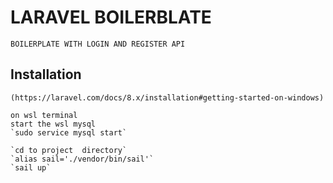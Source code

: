 # LARAVEL BOILERBLATE
    BOILERPLATE WITH LOGIN AND REGISTER API


## Installation
    
    (https://laravel.com/docs/8.x/installation#getting-started-on-windows)
    
    on wsl terminal 
    start the wsl mysql
    `sudo service mysql start`

    `cd to project  directory`
    `alias sail='./vendor/bin/sail'`
    `sail up`

